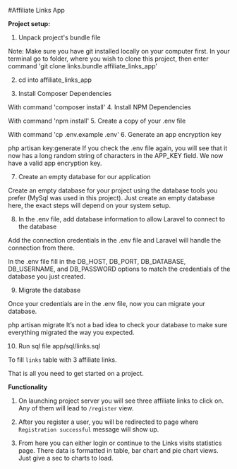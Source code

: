 #Affiliate Links App

**Project setup:**

1. Unpack project's bundle file

Note: Make sure you have git installed locally on your computer first. In your terminal go to folder, where you wish 
to clone this project, then enter command 'git clone links.bundle affiliate_links_app'

2. cd into affiliate_links_app

3. Install Composer Dependencies

With command 'composer install'
4. Install NPM Dependencies

With command 'npm install'
5. Create a copy of your .env file

With command 'cp .env.example .env'
6. Generate an app encryption key

php artisan key:generate
If you check the .env file again, you will see that it now has a long random string of characters in the APP_KEY field. 
We now have a valid app encryption key.

7. Create an empty database for our application

Create an empty database for your project using the database tools you prefer (MySql was used in this project). 
Just create an empty database here, the exact steps will depend on your system setup.

8. In the .env file, add database information to allow Laravel to connect to the database

Add the connection credentials in the .env file and Laravel will handle the connection from there.

In the .env file fill in the DB_HOST, DB_PORT, DB_DATABASE, DB_USERNAME, and DB_PASSWORD options to match 
the credentials of the database you just created.

9. Migrate the database

Once your credentials are in the .env file, now you can migrate your database.

php artisan migrate
It’s not a bad idea to check your database to make sure everything migrated the way you expected.

10. Run sql file app/sql/links.sql

To fill `links` table with 3 affiliate links.

That is all you need to get started on a project.


**Functionality**

1. On launching project server you will see three affiliate links to click on. Any of them will lead 
   to `/register` view.
   
2. After you register a user, you will be redirected to page where `Registration successful` message will show up.
   
3. From here you can either login or continue to the Links visits statistics page. There data is formatted in table, 
   bar chart and pie chart views. Just give a sec to charts to load.
   

